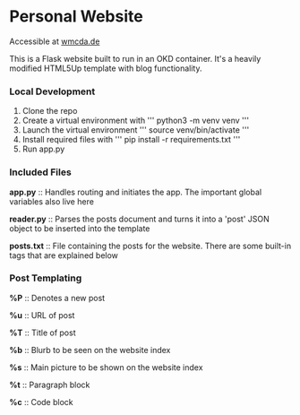 # Personal Website
Accessible at [wmcda.de](wmcda.de)

This is a Flask website built to run in an OKD container. It's a heavily modified HTML5Up template with blog functionality.

### Local Development

1. Clone the repo
2. Create a virtual environment with
'''
python3 -m venv venv
'''
3. Launch the virtual environment 
'''
source venv/bin/activate
'''
4. Install required files with
'''
pip install -r requirements.txt
'''
5. Run app.py

### Included Files
**app.py** :: Handles routing and initiates the app. The important global variables also live here

**reader.py** :: Parses the posts document and turns it into a 'post' JSON object to be inserted into the template

**posts.txt** :: File containing the posts for the website. There are some built-in tags that are explained below

### Post Templating

**%P** :: Denotes a new post

**%u** :: URL of post

**%T** :: Title of post

**%b** :: Blurb to be seen on the website index

**%s** :: Main picture to be shown on the website index

**%t** :: Paragraph block

**%c** :: Code block
